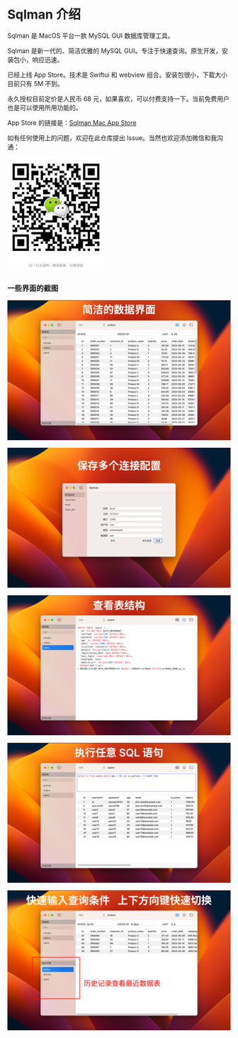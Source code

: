 # Sqlman 介绍

Sqlman 是 MacOS 平台一款 MySQL GUI 数据库管理工具。

Sqlman 是新一代的、简洁优雅的 MySQL GUI。专注于快速查询。原生开发，安装包小，响应迅速。

已经上线 App Store。技术是 Swiftui 和 webview 组合。安装包很小，下载大小目前只有 5M 不到。

永久授权目前定价是人民币 68 元，如果喜欢，可以付费支持一下。当前免费用户也是可以使用所用功能的。

App Store 的链接是：[Sqlman Mac App Store](https://apps.apple.com/cn/app/sqlman-mysql-gui-%E6%95%B0%E6%8D%AE%E5%BA%93%E7%AE%A1%E7%90%86%E5%B7%A5%E5%85%B7/id6498632117?mt=12)

如有任何使用上的问题，欢迎在此仓库提出 Issue。当然也欢迎添加微信和我沟通：

<img src="./resources/wx.jpg" width="220px" alt="联系我" />

### 一些界面的截图

![desc1](./resources/desc1.png)

![desc2](./resources/desc2.png)

![desc3](./resources/desc3.png)

![desc4](./resources/desc4.png)

![desc5](./resources/desc5.png)
